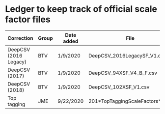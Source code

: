 # Ledger to keep track of official scale factor files

| Correction | Group | Date added | File | JHUanalyzer module(s) | Sources |
|------------|-------|------------|------|-----------------------|---------|
| DeepCSV (2016 Legacy) | BTV | 1/9/2020 | DeepCSV_2016LegacySF_V1.csv | None | [Twiki](https://twiki.cern.ch/twiki/bin/viewauth/CMS/BtagRecommendation2016Legacy) |
| DeepCSV (2017)        | BTV | 1/9/2020 | DeepCSV_94XSF_V4_B_F.csv    | None | [Twiki](https://twiki.cern.ch/twiki/bin/viewauth/CMS/BtagRecommendation94X) |
| DeepCSV (2018)        | BTV | 1/9/2020 | DeepCSV_102XSF_V1.csv       | None | [Twiki](https://twiki.cern.ch/twiki/bin/viewauth/CMS/BtagRecommendation102X) |
| Top tagging | JME | 9/22/2020 | 201\*TopTaggingScaleFactors\*.root | None | [Twiki](https://twiki.cern.ch/twiki/bin/viewauth/CMS/JetTopTagging) [GitHub](https://github.com/cms-jet/TopTaggingScaleFactors) |
